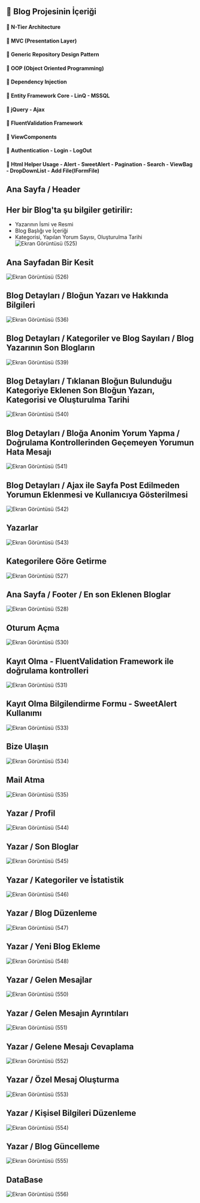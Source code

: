## 📌 Blog Projesinin İçeriği
#### 💎 N-Tier Architecture
#### 💎 MVC (Presentation Layer)
#### 💎 Generic Repository Design Pattern
#### 💎 OOP (Object Oriented Programming)
#### 💎 Dependency Injection 
#### 💎 Entity Framework Core - LinQ - MSSQL
#### 💎 jQuery - Ajax
#### 💎 FluentValidation Framework
#### 💎 ViewComponents
#### 💎 Authentication - Login - LogOut
#### 💎 Html Helper Usage - Alert - SweetAlert - Pagination - Search - ViewBag - DropDownList - Add File(IFormFile)
## Ana Sayfa / Header
## Her bir Blog'ta şu bilgiler getirilir: 
- Yazarının İsmi ve Resmi 
- Blog Başlığı ve İçeriği
- Kategorisi, Yapılan Yorum Sayısı, Oluşturulma Tarihi
![Ekran Görüntüsü (525)](https://github.com/user-attachments/assets/a498d983-f183-49ea-b139-58f2e92f9a3f)
## **Ana Sayfadan Bir Kesit**
![Ekran Görüntüsü (526)](https://github.com/user-attachments/assets/2bb01b5f-9b22-4dc7-abc0-757a4ddfb136)
## Blog Detayları / Bloğun Yazarı ve Hakkında Bilgileri
![Ekran Görüntüsü (536)](https://github.com/user-attachments/assets/3f3b17ab-74a6-49a4-ab32-b9ffe7c26176)
## Blog Detayları / Kategoriler ve Blog Sayıları / Blog Yazarının Son Blogların
![Ekran Görüntüsü (539)](https://github.com/user-attachments/assets/389542eb-d628-4f49-90eb-3d96b91fa914)
## Blog Detayları / Tıklanan Bloğun Bulunduğu Kategoriye Eklenen Son Bloğun Yazarı, Kategorisi ve Oluşturulma Tarihi
![Ekran Görüntüsü (540)](https://github.com/user-attachments/assets/59cabbaf-5a01-4452-a09a-d5fa13fc7514)
## Blog Detayları /  Bloğa Anonim Yorum Yapma / Doğrulama Kontrollerinden Geçemeyen Yorumun Hata Mesajı
![Ekran Görüntüsü (541)](https://github.com/user-attachments/assets/a261f2c1-d997-4fca-a5f5-15be6de49e88)
## Blog Detayları / Ajax ile Sayfa Post Edilmeden Yorumun Eklenmesi ve Kullanıcıya Gösterilmesi 
![Ekran Görüntüsü (542)](https://github.com/user-attachments/assets/7284b83d-2ea9-4199-83fa-e21ab9327f12)
## Yazarlar
![Ekran Görüntüsü (543)](https://github.com/user-attachments/assets/e52a8ac8-a1da-41c6-b157-d816ca4c8d80)
## Kategorilere Göre Getirme
![Ekran Görüntüsü (527)](https://github.com/user-attachments/assets/95ae1807-37df-46b4-ab11-62ec614cd67e)
## Ana Sayfa / Footer / En son Eklenen Bloglar
![Ekran Görüntüsü (528)](https://github.com/user-attachments/assets/ac8432fc-f02d-46b9-9b64-3805031845cf)
## Oturum Açma
![Ekran Görüntüsü (530)](https://github.com/user-attachments/assets/b33303fc-997c-4171-8f5a-9d837b314a0e)
## Kayıt Olma - FluentValidation Framework ile doğrulama kontrolleri
![Ekran Görüntüsü (531)](https://github.com/user-attachments/assets/10ce8863-9861-4cfe-a54f-0b7a9f513663)
## Kayıt Olma Bilgilendirme Formu - SweetAlert Kullanımı
![Ekran Görüntüsü (533)](https://github.com/user-attachments/assets/59564878-00b5-4ddd-bea3-31b94ff77cb3)
## Bize Ulaşın
![Ekran Görüntüsü (534)](https://github.com/user-attachments/assets/a5eaf512-d0d5-4cd5-9346-f5debdc35288)
## Mail Atma
![Ekran Görüntüsü (535)](https://github.com/user-attachments/assets/0d935d3b-459e-4499-94eb-3ad5cdc31364)
## Yazar / Profil
![Ekran Görüntüsü (544)](https://github.com/user-attachments/assets/660fe3e1-8256-4ceb-ba89-7f809fc56cfc)
## Yazar / Son Bloglar
![Ekran Görüntüsü (545)](https://github.com/user-attachments/assets/222c2358-2e6c-4e45-b420-efaac62ff4cb)
## Yazar / Kategoriler ve İstatistik
![Ekran Görüntüsü (546)](https://github.com/user-attachments/assets/60e9bef4-bb64-46d0-b2b2-2c6df5de78cb)
## Yazar / Blog Düzenleme
![Ekran Görüntüsü (547)](https://github.com/user-attachments/assets/6e978437-4210-4d99-a4a1-ac92f436053a)
## Yazar / Yeni Blog Ekleme
![Ekran Görüntüsü (548)](https://github.com/user-attachments/assets/e986f071-682d-4120-b0ef-228aee0afbb1)
## Yazar / Gelen Mesajlar
![Ekran Görüntüsü (550)](https://github.com/user-attachments/assets/0f519924-af4d-4c06-994a-90fab00ac10b)
## Yazar / Gelen Mesajın Ayrıntıları
![Ekran Görüntüsü (551)](https://github.com/user-attachments/assets/91dd0949-fbfb-460c-994c-7bd9dbcb513f)
## Yazar / Gelene Mesajı Cevaplama
![Ekran Görüntüsü (552)](https://github.com/user-attachments/assets/ba2eca88-a8a3-4a2a-a7db-f1faffa68a67)
## Yazar / Özel Mesaj Oluşturma
![Ekran Görüntüsü (553)](https://github.com/user-attachments/assets/7f7cca16-c6f3-406a-bafe-f8490ba01989)
## Yazar / Kişisel Bilgileri Düzenleme
![Ekran Görüntüsü (554)](https://github.com/user-attachments/assets/cbaa9e86-b5ec-4305-a229-fc0ec1027031)
## Yazar / Blog Güncelleme
![Ekran Görüntüsü (555)](https://github.com/user-attachments/assets/5002cae9-83f6-4fd5-a2ec-2cef8f030695)
## DataBase
![Ekran Görüntüsü (556)](https://github.com/user-attachments/assets/652ad091-627d-4c81-aa0f-9667376a1a36)

